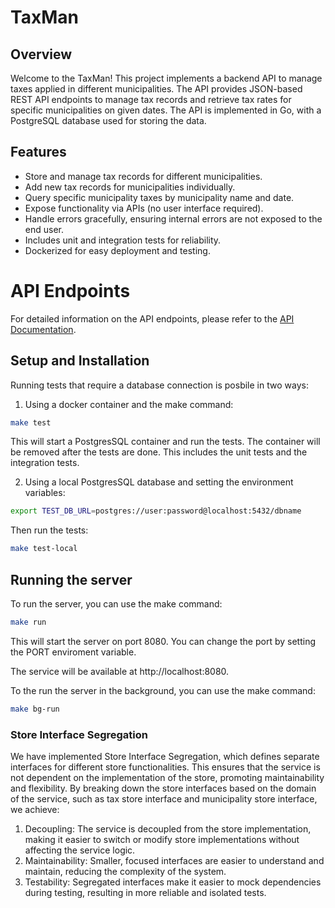 # TaxMan

## Overview
Welcome to the TaxMan! This project implements a backend API to manage taxes applied in different municipalities. The API provides JSON-based REST API endpoints to manage tax records and retrieve tax rates for specific municipalities on given dates. The API is implemented in Go, with a PostgreSQL database used for storing the data.

## Features

- Store and manage tax records for different municipalities.
- Add new tax records for municipalities individually.
- Query specific municipality taxes by municipality name and date.
- Expose functionality via APIs (no user interface required).
- Handle errors gracefully, ensuring internal errors are not exposed to the end user.
- Includes unit and integration tests for reliability.
- Dockerized for easy deployment and testing.

# API Endpoints
For detailed information on the API endpoints, please refer to the [API Documentation](docs/openapi.yaml).

## Setup and Installation
Running tests that require a database connection is posbile in two ways:
1. Using a docker container and the make command:
```bash
make test
```
This will start a PostgresSQL container and run the tests. The container will be removed after the tests are done. This includes the unit tests and the integration tests.

2. Using a local PostgresSQL database and setting the environment variables:
```bash
export TEST_DB_URL=postgres://user:password@localhost:5432/dbname
```
Then run the tests:
```bash
make test-local
```

## Running the server
To run the server, you can use the make command:
```bash
make run
```
This will start the server on port 8080. You can change the port by setting the PORT enviroment variable.

The service will be available at http://localhost:8080.


To the run the server in the background, you can use the make command:
```bash
make bg-run
```

### Store Interface Segregation
We have implemented Store Interface Segregation, which defines separate interfaces for different store functionalities. This ensures that the service is not dependent on the implementation of the store, promoting maintainability and flexibility. By breaking down the store interfaces based on the domain of the service, such as tax store interface and municipality store interface, we achieve:

1. Decoupling: The service is decoupled from the store implementation, making it easier to switch or modify store implementations without affecting the service logic.
2. Maintainability: Smaller, focused interfaces are easier to understand and maintain, reducing the complexity of the system.
3. Testability: Segregated interfaces make it easier to mock dependencies during testing, resulting in more reliable and isolated tests.
